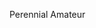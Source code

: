 Perennial Amateur

<!---
SyndicationClawbacks/SyndicationClawbacks is a ✨ special ✨ repository because its `README.md` (this file) appears on your GitHub profile.
You can click the Preview link to take a look at your changes.
--->
